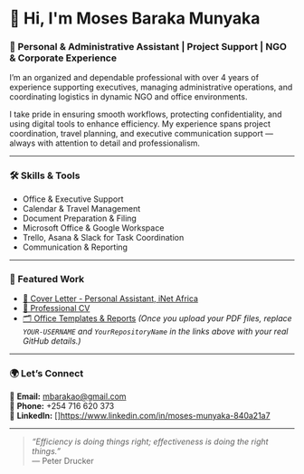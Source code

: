 # 👋 Hi, I'm Moses Baraka Munyaka  

### 💼 Personal & Administrative Assistant | Project Support | NGO & Corporate Experience  

I’m an organized and dependable professional with over 4 years of experience supporting executives, managing administrative operations, and coordinating logistics in dynamic NGO and office environments.  

I take pride in ensuring smooth workflows, protecting confidentiality, and using digital tools to enhance efficiency. My experience spans project coordination, travel planning, and executive communication support — always with attention to detail and professionalism.  

---

### 🛠️ Skills & Tools  
- Office & Executive Support  
- Calendar & Travel Management  
- Document Preparation & Filing  
- Microsoft Office & Google Workspace  
- Trello, Asana & Slack for Task Coordination  
- Communication & Reporting  

---

### 📂 Featured Work  
- [📄 Cover Letter - Personal Assistant, iNet Africa](https://github.com/YOUR-USERNAME/YourRepositoryName/blob/main/Moses_Baraka_Munyaka_Cover_Letter.pdf)  
- [📁 Professional CV](https://github.com/YOUR-USERNAME/YourRepositoryName/blob/main/Moses_Baraka_Munyaka_CV.pdf)  
- [🗂️ Office Templates & Reports](https://github.com/YOUR-USERNAME/YourRepositoryName) 
*(Once you upload your PDF files, replace `YOUR-USERNAME` and `YourRepositoryName` in the links above with your real GitHub details.)*  
---

### 🌍 Let’s Connect  
📧 **Email:** [mbarakao@gmail.com](mailto:mbarakao@gmail.com)  
📱 **Phone:** +254 716 620 373  
🔗 **LinkedIn:** []https://www.linkedin.com/in/moses-munyaka-840a21a7  

---

> _“Efficiency is doing things right; effectiveness is doing the right things.”_  
> — Peter Drucker
